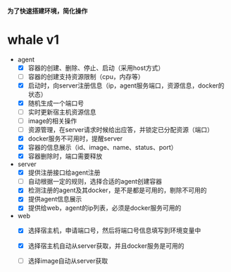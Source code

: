#### 为了快速搭建环境，简化操作
# whale v1

- agent
  - [x] 容器的创建、删除、停止、启动（采用host方式）
  - [ ] 容器的创建支持资源限制（cpu，内存等）
  - [x] 启动时，向server注册信息（ip，agent服务端口，资源信息，docker的状态）
  - [x] 随机生成一个端口号
  - [ ] 实时更新宿主机资源信息
  - [ ] image的相关操作
  - [ ] 资源管理，在server请求时候给出应答，并锁定已分配资源（端口）
  - [x] docker服务不可用时，提醒server
  - [x] 容器的信息展示（id、image、name、status、port）
  - [x] 容器删除时，端口需要释放
- server
  - [x] 提供注册接口给agent注册
  - [ ] 自动根据一定的规则，选择合适的agent创建容器
  - [x] 检测注册的agent及其docker，是不是都是可用的，剔除不可用的
  - [x] 提供agent信息展示
  - [x] 提供给web，agent的ip列表，必须是docker服务可用的
- web
  - [x] 选择宿主机，申请端口号，然后将端口号信息填写到环境变量中
  - [x] 选择宿主机自动从server获取，并且docker服务是可用的
  - [ ] 选择image自动从server获取
  
